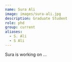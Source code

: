 ```yaml
---
name: Sura Ali
image: images/sura-ali.jpg
description: Graduate Student
role: phd
group: current
aliases:
  - S. Ali
  - S Ali
---
```


Sura is working on ... 
